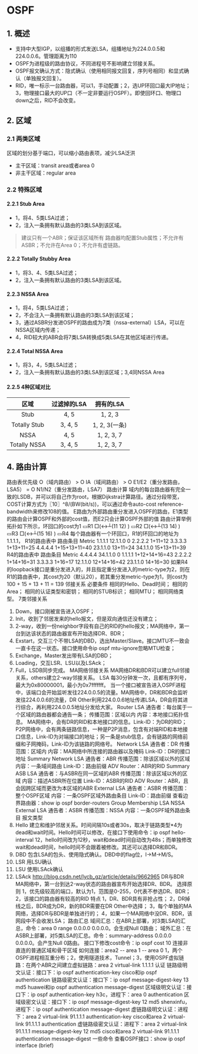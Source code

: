 # OSPF
## 1. 概述
* 支持中大型IGP，以组播的形式发送LSA，组播地址为224.0.0.5和224.0.0.6。管理距离为110
* OSPF为进程级的路由协议，不同进程号不影响建立邻接关系。
* OSPF报文确认方式：隐式确认（使用相同报文回复，序列号相同）和显式确认（单独报文回复）。
* RID，唯一标示一台路由器，可以1，手动配置；2，选UP环回口最大IP地址；3，物理接口最大的UP口（不一定非要运行OSPF）。即使回环口、物理口down之后，RID不会改变。
## 2. 区域
### 2.1 两类区域
区域的划分基于端口，可以缩小路由表项，减少LSA泛洪
* 主干区域：transit area或者area 0
* 非主干区域：regular area
### 2.2 特殊区域
#### 2.2.1 Stub Area
* 1，将4、5类LSA过滤；
* 2，注入一条拥有默认路由的3类LSA到该区域。
> 建议只有一个ABR；保证该区域所有 路由器均配置Stub属性；不允许有ASBR；不允许在Area 0；不允许有虚链路。
#### 2.2.2 Totally Stubby Area
* 1，将3、4、5类LSA过滤；
* 2，注入一条拥有默认路由的3类LSA到该区域。
#### 2.2.3 NSSA Area
* 1，将4，5类LSA过滤；
* 2，不会注入一条拥有默认路由的3类LSA到该区域；
* 3，通过ASBR分发进OSPF的路由成为7类（nssa-external）LSA，可以在NSSA区域内传递；
* 4，RID较大的ABR会将7类LSA转换成5类LSA在其他区域进行传递。
#### 2.2.4 Total NSSA Area
* 1，将3，4，5类LSA过滤；
* 2，注入一条拥有默认路由的3类LSA到该区域；3,4同NSSA Area
#### 2.2.5 4种区域对比
| 区域  | 过滤掉的LSA  | 拥有的LSA  |
| :------------: | :------------: | :------------: |
| Stub  | 4, 5  | 1, 2, 3  |
| Totally Stub  | 3, 4, 5  | 1, 2, 3(一条)  |
| NSSA  | 4, 5  | 1, 2, 3, 7  |
| Totally NSSA  | 3, 4, 5  | 1, 2, 3, 7  |
## 4. 路由计算
路由表优先级
O（域内路由） > O IA（域间路由） > O E1/E2（重分发路由，LSA5） = O N1/N2（重分发路由，LSA7）
路由计算
域内的每台路由器有完全一致的LSDB，并可以将自己作为root，根据Dijkstra计算路径。通过分段带宽，COST计算方式为〖10〗^8/(BW(bit/s))，可以通过命令auto-cost reference-bandwidth来修改108的值。
E路由为外部路由重分发进入OSPF的路由，E1类型的路由会计算OSPF和外部的cost值，而E2只会计算OSPF外部的值
路由计算举例
拓扑如下所示，环回口的cost为1
▭R1 □(↔┴(11  12) ) ▭R2 □(↔┴(13  14) ) ▭R3 □(↔┴(15  16) ) ▭R4
每个路由器有一个环回口，R1的环回口的地址为1.1.1.1，
R1的路由表中
路由条目    Metric
1.1.1.1
12.1.1.0    0
2.2.2.2 1+11=12
3.3.3.3 1+13+11=25
4.4.4.4 1+15+13+11=40
23.1.1.0    13+11=24
34.1.1.0    15+13+11=39
R4的路由表中
路由条目    Metric
4.4.4.4
34.1.1.0    0
1.1.1.1 1+12+14+16=43
2.2.2.2 1+14+16=31
3.3.3.3 1+16=17
12.1.1.0    12+14+16=42
23.1.1.0    14+16=30
如果R4的loopback接口是重分发进入的，并且指定重分发进入的metric-type为2，则在R1的路由表中，其cost为20（默认20），若其重分发metric-type为1，则cost为100 + 15 + 13 + 11 = 139
邻接关系
必要条件
    相同的Hello、Dead时间；
    相同的Area；
    相同的认证类型和密钥；
    相同的STUB标识；
    相同MTU；
    相同网络类型。
7类邻接关系
1. Down，接口刚被宣告进入OSPF；
2. Init，收到了邻居发来的hello报文，但是双向通信还没有建立；
3. 2-way，收到一份neighbor字段有自己的RID的hello报文；MA网络中，第一台到达该状态的路由器宣布开始选择DR、BDR；
4. Exstart，交互三个不带LSA的DBD，选出Master/Slave。接口MTU不一致会一直卡在这一状态。接口使用命令ip ospf mtu-ignore忽略MTU检查；
5. Exchange，Master发出带有LSA的DBD；
6. Loading，交互LSR、LSU以及LSAck；
7. Full，LSDB同步完成。
MA网络邻接关系
MA网络DR和BDR可以建立full邻接关系，others建立2-way邻接关系。
LSA
每30分钟发一次，且都有序列号，最大为0x80000001，最小为0x7fffffff。
当一个接口被宣告进入OSPF进程中，该端口会开始监听发往224.0.0.5的流量。MA网络中，DR和BDR会监听发往224.0.0.6的流量，DR Other利用224.0.0.6地址传递LSA，DR会将其进行综合，再利用224.0.0.5地址分发给大家。
Router LSA
通告者：每台属于一个区域的路由器都会通告一条；
传播范围：区域以内
内容：本地接口拓扑信息。
MA网络中，会有DR的RID和本地接口的信息。Link-ID：为DR的RID；
P2P网络中，会有两条链路信息，一种是P2P消息，包含有对端RID和本地接口信息，Link-ID为对端接口的地址；另一条是stub信息，会有链路的网络前缀和子网掩码，Link-ID为该链路的网络号。
Network LSA
通告者：DR
传播范围：区域内
内容：MA网络中所连接的路由器以及掩码
Link-ID：DR的接口地址
Summary Network LSA
通告者：ABR
传播范围：除该区域以外的区域
内容：一条域间路由
Link-ID：路由前缀
ADV Router：ABR的RID
Summary ASB LSA
通告者：与ASBR在同一区域的ABR
传播范围：除该区域以外的区域
内容：描述ASBR所在位置
Link-ID：ASBR的RID
ADV Router：ABR，且会因跨区域而更改为本区域的ABR
External LSA
通告者：ASBR
传播范围：整个OSPF区域
内容：一条OSPF区域外路由条目
Link-ID：路由前缀
查看边界路由器：show ip ospf border-routers
Group Membership LSA
NSSA External LSA
通告者：ASBR
传播范围：NSSA
内容：一条OSPF域外路由条目
报文类型
1. Hello 建立和维护邻居关系。时间间隔10s或者30s，取决于链路类型*4为dead和wait时间。Hello时间可以修改，在接口下使用命令：ip ospf hello-interval 12，hello时间改为12秒，wait和dead时间自动改为48s；而单独修改wait和dead时间，hello时间不会跟着被修改。其还可以选择DR和BDR。
2. DBD 包含LSA的包头、使用隐式确认。DBD中的flag位，I->M->M/S。
3. LSR 用LSU确认
4. LSU 使用LSAck确认
5. LSAck
http://blog.csdn.net/lycb_gz/article/details/9662965
DR与BDR
MA网络中，第一台到达2-way状态的路由器宣布开始选择DR、BDR。
选择原则
1，优先级较高的端口，默认为1，范围是0-255，0代表不参选DR、BDR；
2，该接口的路由器有较高的RID
特点
1，DR、BDR具有非抢占性；
2，DR掉线之后，BDR成为DR，新的BDR需要在DR Other中选择；
3，每个单独的MA网络，选择DR与BDR是单独进行的；
4，如果一个MA网络中没DR、BDR，该网段中不会收发LSA；
路由汇总
域间汇总：在ABR上部署，对3类LSA的汇总，命令：area 0 range 0.0.0.0 0.0.0.0。会生成Null 0路由；
域外汇总：在ASBR上部署，对5类LSA的汇总。命令：summary-address 0.0.0.0 0.0.0.0。会产生Null 0路由。
接口下修改cost命令：ip ospf cost 10
连接非直连的普通区域和骨干区域
如何连接：area2 -- area 1 -- area 0
1，两个OSPF进程相互重分布；2，使用隧道技术，Tunnel；3，使用OSPF虚拟链路：在两个ABR之间建立虚拟链路：area 2 virtual-link 1.1.1.1
认证
链路级明文认证：接口下：ip ospf authentication-key cisco和ip ospf authentication
链路级密文认证：接口下：ip ospf message-digest-key 13 md5 huawei和ip ospf authentication message-digest
区域级明文认证：接口下：ip ospf authentication-key h3c，进程下：area 0 authentication
区域级密文认证：接口下：ip ospf message-digest-key 12 md5 shenxinfu，进程下：ip ospf authentication message-digest
虚链路级明文认证：进程下：area 2 virtual-link 91.1.1.1 authentication-key cisco和area 2 virtual-link 91.1.1.1 authentication
虚链路级密文认证：进程下：area 2 virtual-link 91.1.1.1 message-digest-key 12 md5 cisco和area 2 virtual-link 91.1.1.1 authentication message-digest
一些命令
查看OSPF接口：show ip ospf interface (brief)



